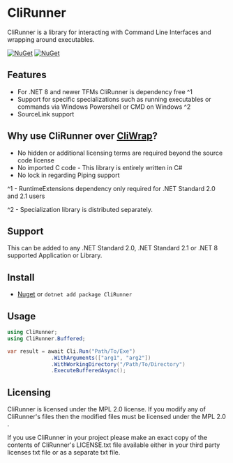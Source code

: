 # CliRunner
CliRunner is a library for interacting with Command Line Interfaces and wrapping around executables.

[![NuGet](https://img.shields.io/nuget/v/CliRunner.svg)](https://www.nuget.org/packages/CliRunner/) 
[![NuGet](https://img.shields.io/nuget/dt/CliRunner.svg)](https://www.nuget.org/packages/CliRunner/)


## Features
* For .NET 8 and newer TFMs CliRunner is dependency free ^1
* Support for specific specializations such as running executables or commands via Windows Powershell or CMD on Windows ^2
* SourceLink support

## Why use CliRunner over [CliWrap](https://github.com/Tyrrrz/CliWrap/)?
* No hidden or additional licensing terms are required beyond the source code license
* No imported C code - This library is entirely written in C#
* No lock in regarding Piping support

^1 - RuntimeExtensions dependency only required for .NET Standard 2.0 and 2.1 users

^2 - Specialization library is distributed separately.

## Support 
This can be added to any .NET Standard 2.0, .NET Standard 2.1 or .NET 8 supported Application or Library.

## Install
* [Nuget](https://nuget.org/packages/) or ``dotnet add package CliRunner``

## Usage


```csharp
using CliRunner;
using CliRunner.Buffered;

var result = await Cli.Run("Path/To/Exe")
              .WithArguments(["arg1", "arg2"])
              .WithWorkingDirectory("/Path/To/Directory")
              .ExecuteBufferedAsync();
```

## Licensing
CliRunner is licensed under the MPL 2.0 license. If you modify any of CliRunner's files then the modified files must be licensed under the MPL 2.0 .

If you use CliRunner in your project please make an exact copy of the contents of CliRunner's LICENSE.txt file available either in your third party licenses txt file or as a separate txt file.
